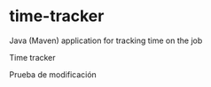 # time-tracker
Java (Maven) application for tracking time on the job

Time tracker


Prueba de modificación
